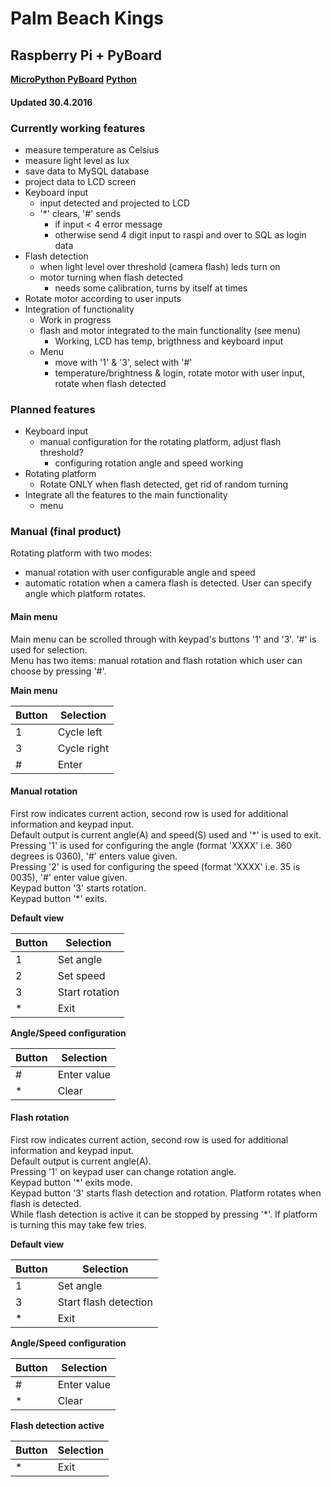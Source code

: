 # Palm Beach Kings
## Raspberry Pi + PyBoard
  
**[MicroPython PyBoard](https://micropython.org/)**
**[Python](https://www.python.org/)**
  
#### Updated 30.4.2016
  
### Currently working features
* measure temperature as Celsius
* measure light level as lux
* save data to MySQL database
* project data to LCD screen
* Keyboard input
  * input detected and projected to LCD
  * '*' clears, '#' sends
    * if input < 4 error message
    * otherwise send 4 digit input to raspi and over to SQL as login data
* Flash detection
  * when light level over threshold (camera flash) leds turn on
  * motor turning when flash detected
    * needs some calibration, turns by itself at times
* Rotate motor according to user inputs
* Integration of functionality
  * Work in progress
  * flash and motor integrated to the main functionality (see menu)
    * Working, LCD has temp, brigthness and keyboard input
  * Menu
    * move with '1' & '3', select with '#'
    * temperature/brightness & login, rotate motor with user input, rotate when flash detected

### Planned features
* Keyboard input
  * manual configuration for the rotating platform, adjust flash threshold?
    * configuring rotation angle and speed working
* Rotating platform
  * Rotate ONLY when flash detected, get rid of random turning
* Integrate all the features to the main functionality
  * menu
  
### Manual (final product)
Rotating platform with two modes:
* manual rotation with user configurable angle and speed
* automatic rotation when a camera flash is detected. User can specify angle which platform rotates.

#### Main menu
Main menu can be scrolled through with keypad's buttons '1' and '3'. '#' is used for selection.  
Menu has two items: manual rotation and flash rotation which user can choose by pressing '#'.  
  
**Main menu**

| Button | Selection |
| ------ | ----------- |
| 1   | Cycle left |
| 3 | Cycle right |
| # | Enter |
  
#### Manual rotation
First row indicates current action, second row is used for additional information and keypad input.    
Default output is current angle(A) and speed(S) used and '*' is used to exit.  
Pressing '1' is used for configuring the angle (format 'XXXX' i.e. 360 degrees is 0360), '#' enters value given.  
Pressing '2' is used for configuring the speed (format 'XXXX' i.e. 35 is 0035), '#' enter value given.  
Keypad button '3' starts rotation.  
Keypad button '\*' exits.  
  
**Default view**  

| Button | Selection |
| ------ | ----------- |
| 1   | Set angle |
| 2 | Set speed |
| 3    | Start rotation |
| *    | Exit |
  
**Angle/Speed configuration**  

| Button | Selection |
| ------ | ----------- |
| #   | Enter value |
| * | Clear |
  
#### Flash rotation
First row indicates current action, second row is used for additional information and keypad input.  
Default output is current angle(A).  
Pressing '1' on keypad user can change rotation angle.  
Keypad button '\*' exits mode.  
Keypad button '3' starts flash detection and rotation. Platform rotates when flash is detected.  
While flash detection is active it can be stopped by pressing '\*'. If platform is turning this may take few tries.  
  
**Default view**  

| Button | Selection |
| ------ | ----------- |
| 1   | Set angle |
| 3    | Start flash detection |
| *    | Exit |
  
**Angle/Speed configuration**  

| Button | Selection |
| ------ | ----------- |
| #   | Enter value |
| * | Clear |
  
**Flash detection active**  

| Button | Selection |
| ------ | ----------- |
| *   | Exit |